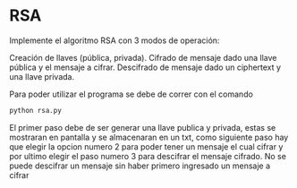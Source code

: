 # RSA
Implemente el algoritmo RSA con 3 modos de operación:

Creación de llaves (pública, privada).
Cifrado de mensaje dado una llave pública y el mensaje a cifrar. 
Descifrado de mensaje dado un ciphertext y una llave privada.

Para poder utilizar el programa se debe de correr con el comando 

```python
python rsa.py
```

El primer paso debe de ser generar una llave publica y privada, estas se mostraran en pantalla y se almacenaran en un txt, como siguiente paso hay que elegir la opcion numero 2 para poder tener un mensaje el cual cifrar y por ultimo elegir el paso numero 3 para descifrar el mensaje cifrado. No se puede descifrar un mensaje sin haber primero ingresado un mensaje a cifrar 

